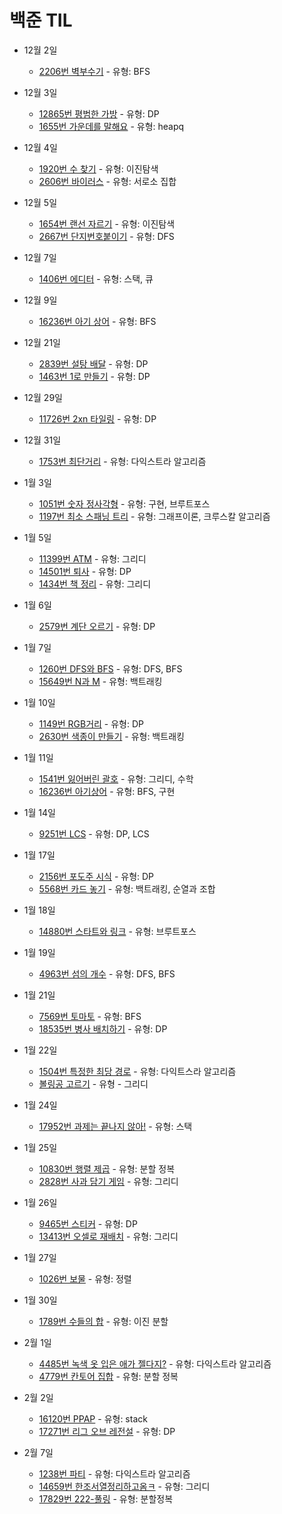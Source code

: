 # 백준 TIL

- 12월 2일

  - [2206번 벽부수기](https://github.com/Taewoong-H/algorithm/blob/main/%EB%B0%B1%EC%A4%80/2206%EB%B2%88%20%EB%B2%BD%20%EB%B6%80%EC%88%98%EA%B3%A0%20%EC%9D%B4%EB%8F%99%ED%95%98%EA%B8%B0.py) - 유형: BFS

- 12월 3일

  - [12865번 평범한 가방](https://github.com/Taewoong-H/algorithm/blob/main/%EB%B0%B1%EC%A4%80/12865%EB%B2%88%20%ED%8F%89%EB%B2%94%ED%95%9C%20%EA%B0%80%EB%B0%A9.py) - 유형: DP
  - [1655번 가운데를 말해요](https://github.com/Taewoong-H/algorithm/blob/main/%EB%B0%B1%EC%A4%80/1655%EB%B2%88%20%EA%B0%80%EC%9A%B4%EB%8D%B0%EB%A5%BC%20%EB%A7%90%ED%95%B4%EC%9A%94.py) - 유형: heapq

- 12월 4일

  - [1920번 수 찾기](https://github.com/Taewoong-H/algorithm/blob/main/%EB%B0%B1%EC%A4%80/1920%EB%B2%88%20%EC%88%98%20%EC%B0%BE%EA%B8%B0.py) - 유형: 이진탐색
  - [2606번 바이러스](https://github.com/Taewoong-H/algorithm/blob/main/%EB%B0%B1%EC%A4%80/2606%EB%B2%88%20%EB%B0%94%EC%9D%B4%EB%9F%AC%EC%8A%A4.py) - 유형: 서로소 집합

- 12월 5일

  - [1654번 랜선 자르기](https://github.com/Taewoong-H/algorithm/blob/main/%EB%B0%B1%EC%A4%80/1654%EB%B2%88%20%EB%9E%9C%EC%84%A0%20%EC%9E%90%EB%A5%B4%EA%B8%B0.py) - 유형: 이진탐색
  - [2667번 단지번호붙이기](https://github.com/Taewoong-H/algorithm/blob/main/%EB%B0%B1%EC%A4%80/2667%EB%B2%88%20%EB%8B%A8%EC%A7%80%EB%B2%88%ED%98%B8%EB%B6%99%EC%9D%B4%EA%B8%B0.py) - 유형: DFS

- 12월 7일

  - [1406번 에디터](https://github.com/Taewoong-H/algorithm/blob/main/%EB%B0%B1%EC%A4%80/1406%EB%B2%88%20%EC%97%90%EB%94%94%ED%84%B0.py) - 유형: 스택, 큐

- 12월 9일

  - [16236번 아기 상어](https://github.com/Taewoong-H/algorithm/blob/main/%EB%B0%B1%EC%A4%80/16236%EB%B2%88%20%EC%95%84%EA%B8%B0%EC%83%81%EC%96%B4.py) - 유형: BFS

- 12월 21일

  - [2839번 설탕 배달](https://github.com/Taewoong-H/algorithm/blob/main/%EB%B0%B1%EC%A4%80/2839%EB%B2%88%20%EC%84%A4%ED%83%95%20%EB%B0%B0%EB%8B%AC.py) - 유형: DP
  - [1463번 1로 만들기](https://github.com/Taewoong-H/algorithm/blob/main/%EB%B0%B1%EC%A4%80/1463%EB%B2%88%201%EB%A1%9C%20%EB%A7%8C%EB%93%A4%EA%B8%B0.py) - 유형: DP

- 12월 29일

  - [11726번 2xn 타일링](https://github.com/Taewoong-H/algorithm/blob/main/%EB%B0%B1%EC%A4%80/11726%EB%B2%88%202xn%20%ED%83%80%EC%9D%BC%EB%A7%81.py) - 유형: DP

- 12월 31일

  - [1753번 최단거리](https://github.com/Taewoong-H/algorithm/blob/main/%EB%B0%B1%EC%A4%80/1753%EB%B2%88%20%EC%B5%9C%EB%8B%A8%EA%B2%BD%EB%A1%9C.py) - 유형: 다익스트라 알고리즘

- 1월 3일

  - [1051번 숫자 정사각형](https://github.com/Taewoong-H/algorithm/blob/main/%EB%B0%B1%EC%A4%80/1051%EB%B2%88%20%EC%88%AB%EC%9E%90%20%EC%A0%95%EC%82%AC%EA%B0%81%ED%98%95.py) - 유형: 구현, 브루트포스
  - [1197번 최소 스패닝 트리](https://github.com/Taewoong-H/algorithm/blob/main/%EB%B0%B1%EC%A4%80/1197%EB%B2%88%20%EC%B5%9C%EC%86%8C%20%EC%8A%A4%ED%8C%A8%EB%8B%9D%20%ED%8A%B8%EB%A6%AC.py) - 유형: 그래프이론, 크루스칼 알고리즘

- 1월 5일

  - [11399번 ATM](https://github.com/Taewoong-H/algorithm/blob/main/%EB%B0%B1%EC%A4%80/11399%EB%B2%88%20ATM.py) - 유형: 그리디
  - [14501번 퇴사](https://github.com/Taewoong-H/algorithm/blob/main/%EB%B0%B1%EC%A4%80/14501%EB%B2%88%20%ED%87%B4%EC%82%AC.py) - 유형: DP
  - [1434번 책 정리](https://github.com/Taewoong-H/algorithm/blob/main/%EB%B0%B1%EC%A4%80/1434%EB%B2%88%20%EC%B1%85%20%EC%A0%95%EB%A6%AC.py) - 유형: 그리디

- 1월 6일

  - [2579번 계단 오르기](https://github.com/Taewoong-H/algorithm/blob/main/%EB%B0%B1%EC%A4%80/2579%EB%B2%88%20%EA%B3%84%EB%8B%A8%EC%98%A4%EB%A5%B4%EA%B8%B0.py) - 유형: DP

- 1월 7일

  - [1260번 DFS와 BFS](https://github.com/Taewoong-H/algorithm/blob/main/%EB%B0%B1%EC%A4%80/1260%EB%B2%88%20DFS%EC%99%80%20BFS.py) - 유형: DFS, BFS
  - [15649번 N과 M](https://github.com/Taewoong-H/algorithm/blob/main/%EB%B0%B1%EC%A4%80/15649%EB%B2%88%20N%EA%B3%BCM.py) - 유형: 백트래킹

- 1월 10일

  - [1149번 RGB거리](https://github.com/Taewoong-H/algorithm/blob/main/%EB%B0%B1%EC%A4%80/1149%EB%B2%88%20RGB%EA%B1%B0%EB%A6%AC.py) - 유형: DP
  - [2630번 색종이 만들기](https://github.com/Taewoong-H/algorithm/blob/main/%EB%B0%B1%EC%A4%80/2630%EB%B2%88%20%EC%83%89%EC%A2%85%EC%9D%B4%20%EB%A7%8C%EB%93%A4%EA%B8%B0.py) - 유형: 백트래킹

- 1월 11일

  - [1541번 잃어버린 괄호](https://github.com/Taewoong-H/algorithm/blob/main/%EB%B0%B1%EC%A4%80/1541%EB%B2%88%20%EC%9E%83%EC%96%B4%EB%B2%84%EB%A6%B0%20%EA%B4%84%ED%98%B8.py) - 유형: 그리디, 수학
  - [16236번 아기상어](https://github.com/Taewoong-H/algorithm/blob/main/%EB%B0%B1%EC%A4%80/16236%EB%B2%88%20%EC%95%84%EA%B8%B0%EC%83%81%EC%96%B4.py) - 유형: BFS, 구현

- 1월 14일

  - [9251번 LCS](https://github.com/Taewoong-H/algorithm/blob/main/%EB%B0%B1%EC%A4%80/9251%EB%B2%88%20LCS.py) - 유형: DP, LCS

- 1월 17일

  - [2156번 포도주 시식](https://github.com/Taewoong-H/algorithm/blob/main/%EB%B0%B1%EC%A4%80/2156%EB%B2%88%20%ED%8F%AC%EB%8F%84%EC%A3%BC%20%EC%8B%9C%EC%8B%9D.py) - 유형: DP
  - [5568번 카드 놓기](https://github.com/Taewoong-H/algorithm/blob/main/%EB%B0%B1%EC%A4%80/5568%EB%B2%88%20%EC%B9%B4%EB%93%9C%20%EB%86%93%EA%B8%B0.py) - 유형: 백트래킹, 순열과 조합

- 1월 18일

  - [14880번 스타트와 링크](https://github.com/Taewoong-H/algorithm/blob/main/%EB%B0%B1%EC%A4%80/14889%EB%B2%88%20%EC%8A%A4%ED%83%80%ED%8A%B8%EC%99%80%20%EB%A7%81%ED%81%AC.py) - 유형: 브루트포스

- 1월 19일

  - [4963번 섬의 개수](https://github.com/Taewoong-H/algorithm/blob/main/%EB%B0%B1%EC%A4%80/4963%EB%B2%88%20%EC%84%AC%EC%9D%98%EA%B0%9C%EC%88%98.py) - 유형: DFS, BFS

- 1월 21일

  - [7569번 토마토](https://github.com/Taewoong-H/algorithm/blob/main/%EB%B0%B1%EC%A4%80/7569%EB%B2%88%20%ED%86%A0%EB%A7%88%ED%86%A0.py) - 유형: BFS
  - [18535번 병사 배치하기](https://github.com/Taewoong-H/algorithm/blob/main/%EB%B0%B1%EC%A4%80/18535%EB%B2%88%20%EB%B3%91%EC%82%AC%20%EB%B0%B0%EC%B9%98%ED%95%98%EA%B8%B0.py) - 유형: DP

- 1월 22일

  - [1504번 특정한 최당 경로](https://github.com/Taewoong-H/algorithm/blob/main/%EB%B0%B1%EC%A4%80/1504%EB%B2%88%20%ED%8A%B9%EC%A0%95%ED%95%9C%20%EC%B5%9C%EB%8B%A8%20%EA%B2%BD%EB%A1%9C.py) - 유형: 다익트스라 알고리즘
  - [볼링공 고르기](https://github.com/Taewoong-H/algorithm/blob/main/%EA%B7%B8%EB%A6%AC%EB%94%94/%EB%B3%BC%EB%A7%81%EA%B3%B5%20%EA%B3%A0%EB%A5%B4%EA%B8%B0.py) - 유형 - 그리디

- 1월 24일

  - [17952번 과제는 끝나지 않아!](https://github.com/Taewoong-H/algorithm/blob/main/%EB%B0%B1%EC%A4%80/17952%EB%B2%88%20%EA%B3%BC%EC%A0%9C%EB%8A%94%20%EB%81%9D%EB%82%98%EC%A7%80%20%EC%95%8A%EC%95%84!.py) - 유형: 스택

- 1월 25일

  - [10830번 행렬 제곱](https://github.com/Taewoong-H/algorithm/blob/main/%EB%B0%B1%EC%A4%80/10830%EB%B2%88%20%ED%96%89%EB%A0%AC%20%EC%A0%9C%EA%B3%B1.py) - 유형: 분할 정복
  - [2828번 사과 담기 게임](https://github.com/Taewoong-H/algorithm/blob/main/%EB%B0%B1%EC%A4%80/2828%EB%B2%88%20%EC%82%AC%EA%B3%BC%20%EB%8B%B4%EA%B8%B0%20%EA%B2%8C%EC%9E%84.py) - 유형: 그리디

- 1월 26일

  - [9465번 스티커](https://github.com/Taewoong-H/algorithm/blob/main/%EB%B0%B1%EC%A4%80/9465%EB%B2%88%20%EC%8A%A4%ED%8B%B0%EC%BB%A4.py) - 유형: DP
  - [13413번 오셀로 재배치](https://github.com/Taewoong-H/algorithm/blob/main/%EB%B0%B1%EC%A4%80/13413%EB%B2%88%20%EC%98%A4%EC%85%80%EB%A1%9C%20%EC%9E%AC%EB%B0%B0%EC%B9%98.py) - 유형: 그리디

- 1월 27일

  - [1026번 보물](https://github.com/Taewoong-H/algorithm/blob/main/%EB%B0%B1%EC%A4%80/1026%EB%B2%88%20%EB%B3%B4%EB%AC%BC.py) - 유형: 정렬

- 1월 30일

  - [1789번 수들의 합](https://github.com/Taewoong-H/algorithm/blob/main/%EB%B0%B1%EC%A4%80/1789%EB%B2%88%20%EC%88%98%EB%93%A4%EC%9D%98%20%ED%95%A9.py) - 유형: 이진 분할
  
- 2월 1일

  - [4485번 녹색 옷 입은 애가 젤다지?]() - 유형: 다익스트라 알고리즘
  - [4779번 칸토어 집합]() - 유형: 분할 정복

- 2월 2일

  - [16120번 PPAP]() - 유형: stack
  - [17271번 리그 오브 레전설]() - 유형: DP

- 2월 7일

  - [1238번 파티]() - 유형: 다익스트라 알고리즘
  - [14659번 한조서열정리하고옴ㅋ]() - 유형: 그리디
  - [17829번 222-풀링]() - 유형: 분할정복